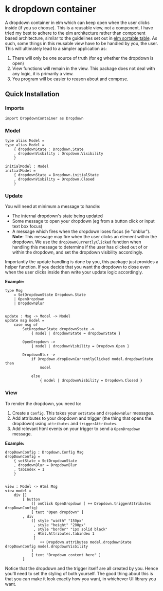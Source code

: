 # k dropdown container
A dropdown container in elm which can keep open when the user clicks inside (if you so choose). This is a reusable view, not a component. I have tried my best to adhere to the elm architecture rather than component based architecture, similar to the guidelines set out in [elm sortable table](https://package.elm-lang.org/packages/evancz/elm-sortable-table/latest). As such, some things in this reusable view have to be handled by you, the user. This will ultimately lead to a simpler application as:

1. There will only be one source of truth (for eg whether the dropdown is open)
2. View functions will remain in the view. This package does not deal with any logic, it is primarily a view.
3. You program will be easier to reason about and compose.

## Quick Installation

### Imports

```
import DropdownContainer as Dropdown
```

### Model

```
type alias Model =
type alias Model =
    { dropdownState : Dropdown.State
    , dropdownVisbility : Dropdown.Visibility
    }

initialModel : Model
initialModel =
    { dropdownState = Dropdown.initialState
    , dropdownVisbility = Dropdown.Closed
    }
```

### Update

You will need at minimum a message to handle:
 - The internal dropdown's state being updated
 - Some message to open your dropdown (eg from a button click or input text box focus)
 - A message which fires when the dropdown loses focus (ie "onblur").
 **Note**: This message may fire when the user clicks an element within the dropdown.
 We use the `dropDownCurrentlyClicked` function when handling this message to determine if
 the user has clicked out of or within the dropdown, and set the dropdown visibility accordingly.

Importantly the update handling is done by you, this package just provides a helper function.
If you decide that you want the dropdown to close even when the user clicks inside then 
write your update logic accordingly.

**Example:**
```
type Msg
    = SetDropdownState Dropdown.State
    | OpenDropdown
    | DropdownBlur


update : Msg -> Model -> Model
update msg model =
    case msg of
        SetDropdownState dropdownState ->
            { model | dropdownState = dropdownState }

        OpenDropdown ->
            { model | dropdownVisbility = Dropdown.Open }

        DropdownBlur ->
            if Dropdown.dropDownCurrentlyClicked model.dropdownState then
                model

            else
                { model | dropdownVisbility = Dropdown.Closed }
```

### View

To render the dropdown, you need to:
 1. Create a `Config`. This takes your `setState` and `dropdownBlur` messages.
 2. Add attributes to your dropdown and trigger (the thing that opens the dropdown) using 
 `attributes` and `triggerAttributes`.
 3. Add relevant html events on your trigger to send a `OpenDropdown` message.

**Example:**
```
dropDownConfig : Dropdown.Config Msg
dropDownConfig =
    { setState = SetDropdownState
    , dropdownBlur = DropdownBlur
    , tabIndex = 1
    }


view : Model -> Html Msg
view model =
    div []
        [ button
            ([ onClick OpenDropdown ] ++ Dropdown.triggerAttributes dropDownConfig)
            [ text "Open dropdown" ]
        , div
            ([ style "width" "150px"
             , style "height" "200px"
             , style "border" "1px solid black"
             , Html.Attributes.tabindex 1
             ]
                ++ Dropdown.attributes model.dropdownState dropDownConfig model.dropdownVisbility
            )
            [ text "Dropdown content here" ]
        ]
```

Notice that the dropdown and the trigger itself are all created by you. Hence you'll need to set the styling of both yourself.
The good thing about this is that you can make it look exactly how you want, in whichever UI library you want.